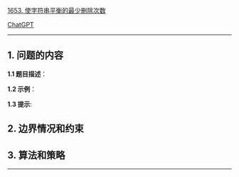 [1653. 使字符串平衡的最少删除次数](https://leetcode.cn/problems/minimum-deletions-to-make-string-balanced)

[ChatGPT](chat.openai.com)

---

## 1. 问题的内容
**1.1 题目描述**：

**1.2 示例**：

**1.3 提示**:

## 2. 边界情况和约束


## 3. 算法和策略

---

